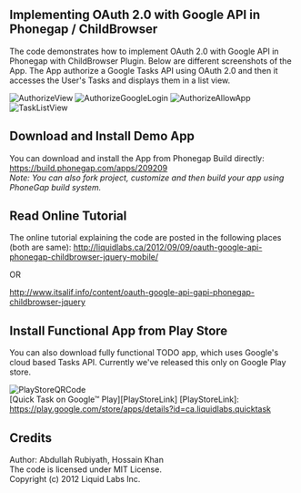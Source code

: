 Implementing OAuth 2.0 with Google API in Phonegap / ChildBrowser
------------------------------------------------------------------

 The code demonstrates how to implement OAuth 2.0 with Google API in Phonegap with
 ChildBrowser Plugin. Below are different screenshots of the App. The App authorize 
 a Google Tasks API using OAuth 2.0 and then it accesses the User's Tasks and displays 
 them in a list view.
 
 ![AuthorizeView](http://liquidlabs.ca/wp-content/uploads/2012/09/gtask-demo-1-authorize.png "Authorize View - App first screen")
 ![AuthorizeGoogleLogin](http://liquidlabs.ca/wp-content/uploads/2012/09/gtask-demo-2-authorize-login.png "Authorize - Login to Google Service")
 ![AuthorizeAllowApp](http://liquidlabs.ca/wp-content/uploads/2012/09/gtask-demo-3-authorize-allow.png "Authorize - Allow App to access data")
 ![TaskListView](http://liquidlabs.ca/wp-content/uploads/2012/09/gtask-demo-4-authorized-tasklist.png "Task List View")
 
 

Download and Install Demo App
----------------------------------------------------------------
You can download and install the App from Phonegap Build directly:
<br />
<https://build.phonegap.com/apps/209209>
<br />
*Note: You can also fork project, customize and then build your app using PhoneGap build system.*

 
Read Online Tutorial
---------------------------------------------------------------
The online tutorial explaining the code are posted in the following places (both are same):
<http://liquidlabs.ca/2012/09/09/oauth-google-api-phonegap-childbrowser-jquery-mobile/>

OR

<http://www.itsalif.info/content/oauth-google-api-gapi-phonegap-childbrowser-jquery>
 

Install Functional App from Play Store
---------------------------------------------------------------
You can also download fully functional TODO app, which uses Google's cloud based Tasks API. 
Currently we've released this only on Google Play store.

 ![PlayStoreQRCode](http://liquidlabs.ca/wp-content/uploads/2012/09/qtask-android-app-qrcode.png "Scan QR code with your Android Device") 
 <br />
[Quick Task on Google&trade; Play][PlayStoreLink]
  [PlayStoreLink]: https://play.google.com/store/apps/details?id=ca.liquidlabs.quicktask

Credits
---------------------------------------------------------------

Author: Abdullah Rubiyath, Hossain Khan
<br />
The code is licensed under MIT License.
<br />
Copyright (c) 2012 Liquid Labs Inc.